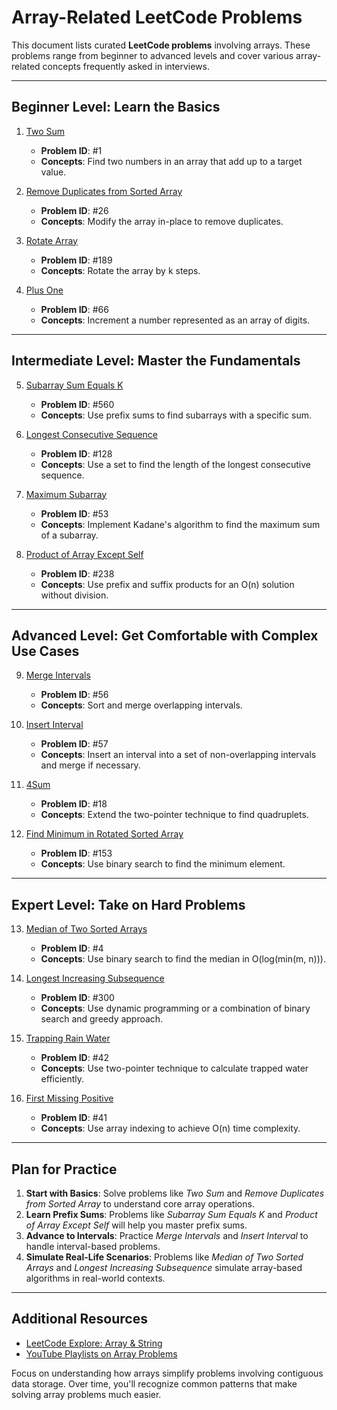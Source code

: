 # Array-Related LeetCode Problems

This document lists curated **LeetCode problems** involving arrays. These problems range from beginner to advanced levels and cover various array-related concepts frequently asked in interviews.

---

## **Beginner Level: Learn the Basics**

1. [Two Sum](https://leetcode.com/problems/two-sum/)  
   - **Problem ID**: #1  
   - **Concepts**: Find two numbers in an array that add up to a target value.

2. [Remove Duplicates from Sorted Array](https://leetcode.com/problems/remove-duplicates-from-sorted-array/)  
   - **Problem ID**: #26  
   - **Concepts**: Modify the array in-place to remove duplicates.

3. [Rotate Array](https://leetcode.com/problems/rotate-array/)  
   - **Problem ID**: #189  
   - **Concepts**: Rotate the array by k steps.

4. [Plus One](https://leetcode.com/problems/plus-one/)  
   - **Problem ID**: #66  
   - **Concepts**: Increment a number represented as an array of digits.

---

## **Intermediate Level: Master the Fundamentals**

5. [Subarray Sum Equals K](https://leetcode.com/problems/subarray-sum-equals-k/)  
   - **Problem ID**: #560  
   - **Concepts**: Use prefix sums to find subarrays with a specific sum.

6. [Longest Consecutive Sequence](https://leetcode.com/problems/longest-consecutive-sequence/)  
   - **Problem ID**: #128  
   - **Concepts**: Use a set to find the length of the longest consecutive sequence.

7. [Maximum Subarray](https://leetcode.com/problems/maximum-subarray/)  
   - **Problem ID**: #53  
   - **Concepts**: Implement Kadane's algorithm to find the maximum sum of a subarray.

8. [Product of Array Except Self](https://leetcode.com/problems/product-of-array-except-self/)  
   - **Problem ID**: #238  
   - **Concepts**: Use prefix and suffix products for an O(n) solution without division.

---

## **Advanced Level: Get Comfortable with Complex Use Cases**

9. [Merge Intervals](https://leetcode.com/problems/merge-intervals/)  
   - **Problem ID**: #56  
   - **Concepts**: Sort and merge overlapping intervals.

10. [Insert Interval](https://leetcode.com/problems/insert-interval/)  
    - **Problem ID**: #57  
    - **Concepts**: Insert an interval into a set of non-overlapping intervals and merge if necessary.

11. [4Sum](https://leetcode.com/problems/4sum/)  
    - **Problem ID**: #18  
    - **Concepts**: Extend the two-pointer technique to find quadruplets.

12. [Find Minimum in Rotated Sorted Array](https://leetcode.com/problems/find-minimum-in-rotated-sorted-array/)  
    - **Problem ID**: #153  
    - **Concepts**: Use binary search to find the minimum element.

---

## **Expert Level: Take on Hard Problems**

13. [Median of Two Sorted Arrays](https://leetcode.com/problems/median-of-two-sorted-arrays/)  
    - **Problem ID**: #4  
    - **Concepts**: Use binary search to find the median in O(log(min(m, n))).

14. [Longest Increasing Subsequence](https://leetcode.com/problems/longest-increasing-subsequence/)  
    - **Problem ID**: #300  
    - **Concepts**: Use dynamic programming or a combination of binary search and greedy approach.

15. [Trapping Rain Water](https://leetcode.com/problems/trapping-rain-water/)  
    - **Problem ID**: #42  
    - **Concepts**: Use two-pointer technique to calculate trapped water efficiently.

16. [First Missing Positive](https://leetcode.com/problems/first-missing-positive/)  
    - **Problem ID**: #41  
    - **Concepts**: Use array indexing to achieve O(n) time complexity.

---

## **Plan for Practice**

1. **Start with Basics**: Solve problems like *Two Sum* and *Remove Duplicates from Sorted Array* to understand core array operations.
2. **Learn Prefix Sums**: Problems like *Subarray Sum Equals K* and *Product of Array Except Self* will help you master prefix sums.
3. **Advance to Intervals**: Practice *Merge Intervals* and *Insert Interval* to handle interval-based problems.
4. **Simulate Real-Life Scenarios**: Problems like *Median of Two Sorted Arrays* and *Longest Increasing Subsequence* simulate array-based algorithms in real-world contexts.

---

## **Additional Resources**

- [LeetCode Explore: Array & String](https://leetcode.com/explore/learn/card/array-and-string/)
- [YouTube Playlists on Array Problems](https://www.youtube.com/results?search_query=array+interview+questions+leetcode)

Focus on understanding how arrays simplify problems involving contiguous data storage. Over time, you'll recognize common patterns that make solving array problems much easier.
